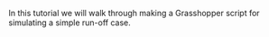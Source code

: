 In this tutorial we will walk through making a Grasshopper script for simulating a simple
run-off case.

